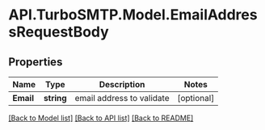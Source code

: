 # API.TurboSMTP.Model.EmailAddressRequestBody

## Properties

Name | Type | Description | Notes
------------ | ------------- | ------------- | -------------
**Email** | **string** | email address to validate | [optional] 

[[Back to Model list]](../README.md#documentation-for-models) [[Back to API list]](../README.md#documentation-for-api-endpoints) [[Back to README]](../README.md)

